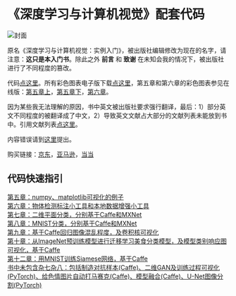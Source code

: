 《深度学习与计算机视觉》配套代码  
===

![封面](https://raw.githubusercontent.com/frombeijingwithlove/dlcv_book_pretrained_caffe_models/master/fm.jpg)

原名《深度学习与计算机视觉：实例入门》，被出版社编辑修改为现在的名字，请注意：**这只是本入门书**。除此之外 **前言** 和 **致谢** 在未知会我的情况下，被出版社进行了不同程度的篡改。

代码[点这里](https://github.com/frombeijingwithlove/dlcv_for_beginners)。所有彩色图表电子版下载[点这里](https://github.com/frombeijingwithlove/dlcv_book_pretrained_caffe_models/tree/master/figs_n_plots)，第五章和第六章的彩色图表参见在线版：[第五章上](https://zhuanlan.zhihu.com/p/24162430)，[第五章下](https://zhuanlan.zhihu.com/p/24309547)，[第六章](https://zhuanlan.zhihu.com/p/24425116)。

因为某些我无法理解的原因，书中英文被出版社要求强行翻译，最后：1）部分英文不同程度的被翻译成了中文，2）导致英文文献占大部分的文献列表未能放到书中。引用文献列表[点这里](https://github.com/frombeijingwithlove/dlcv_for_beginners/blob/master/reference.pdf)。  

内容错误请到[这里](https://github.com/frombeijingwithlove/dlcv_for_beginners/issues)提出。

购买链接：[京东](https://item.jd.com/12152559.html)，[亚马逊](https://www.amazon.cn/gp/product/B074JWSF99)，[当当](http://product.dangdang.com/25138676.html)

## 代码快速指引
[第五章：numpy、matplotlib可视化的例子](https://github.com/frombeijingwithlove/dlcv_for_beginners/tree/master/chap5)  
[第六章：物体检测标注小工具和本地数据增强小工具](https://github.com/frombeijingwithlove/dlcv_for_beginners/tree/master/chap6)  
[第七章：二维平面分类，分别基于Caffe和MXNet](https://github.com/frombeijingwithlove/dlcv_for_beginners/tree/master/chap7)  
[第八章：MNIST分类，分别基于Caffe和MXNet](https://github.com/frombeijingwithlove/dlcv_for_beginners/tree/master/chap8)  
[第九章：基于Caffe回归图像混乱程度，及卷积核可视化](https://github.com/frombeijingwithlove/dlcv_for_beginners/tree/master/chap9)   
[第十章：从ImageNet预训练模型进行迁移学习美食分类模型，及模型类别响应图可视化，基于Caffe](https://github.com/frombeijingwithlove/dlcv_for_beginners/tree/master/chap10)  
[第十二章：用MNIST训练Siamese网络，基于Caffe](https://github.com/frombeijingwithlove/dlcv_for_beginners/tree/master/chap12)  
[书中未包含杂七杂八：包括制造对抗样本(Caffe)、二维GAN及训练过程可视化(PyTorch)、给色情图片自动打马赛克(Caffe)、模型融合(Caffe)、U-Net图像分割(PyTorch)](https://github.com/frombeijingwithlove/dlcv_for_beginners/tree/master/random_bonus)  
